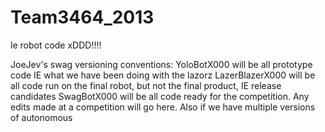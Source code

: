 Team3464_2013
=============

le robot code xDDD!!!!

JoeJev's swag versioning conventions:
    YoloBotX000 will be all prototype code IE what we have been doing with the lazorz
    LazerBlazerX000 will be all code run on the final robot, but not the final product, IE release candidates
    SwagBotX000 will be all code ready for the competition. Any edits made at a competition will go here. Also if we have multiple versions of autonomous